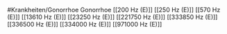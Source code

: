 #Krankheiten/Gonorrhoe
Gonorrhoe
[[200 Hz (E)]]
[[250 Hz (E)]]
[[570 Hz (E)]]
[[13610 Hz (E)]]
[[23250 Hz (E)]]
[[221750 Hz (E)]]
[[333850 Hz (E)]]
[[336500 Hz (E)]]
[[334000 Hz (E)]]
[[971000 Hz (E)]]